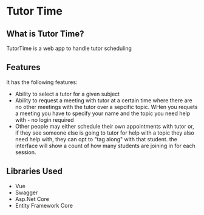 # Tutor Time

## What is Tutor Time?
TutorTime is a web app to handle tutor scheduling 

## Features
It has the following features:
- Ability to select a tutor for a given subject
- Ability to request a meeting with tutor at a certain time where there are no other meetings with the tutor over a sepcific topic. WHen you requets a meeting you have to specify your name and the topic you need help with - no login required
- Other people may either schedule their own appointments with tutor or, if they see someone else is going to tutor for help with a topic they also need help with, they can opt to "tag along" with that student. the interface will show a count of how many students are joining in for each session.

## Libraries Used
- Vue
- Swagger
- Asp.Net Core
- Entity Framework Core